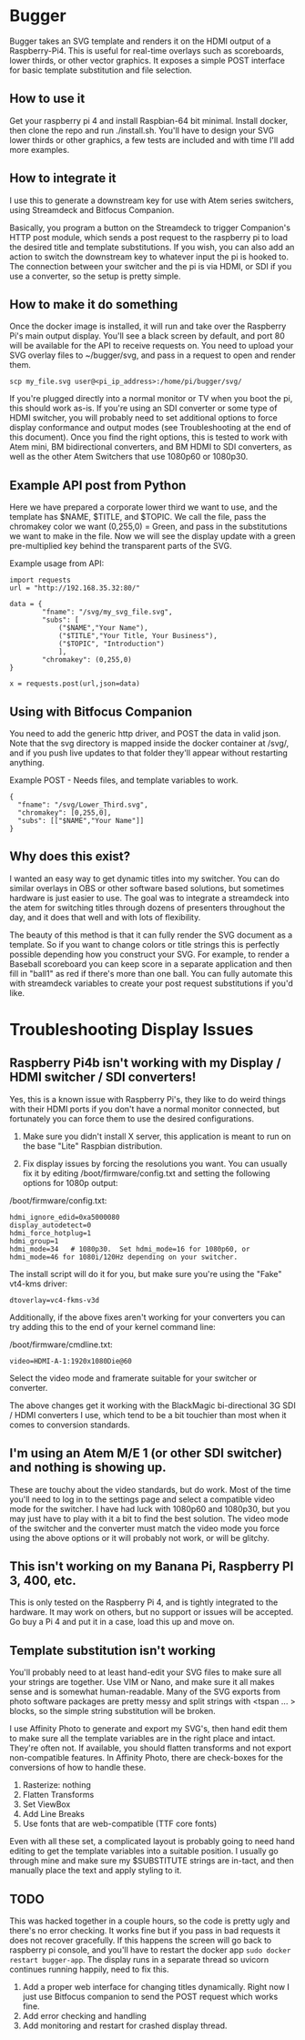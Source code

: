 # Bugger
Bugger takes an SVG template and renders it on the HDMI output of a Raspberry-Pi4.   This is useful for real-time overlays such as scoreboards, lower thirds, or other vector graphics.   It exposes a simple POST interface for basic template substitution and file selection.

## How to use it
Get your raspberry pi 4 and install Raspbian-64 bit minimal.   Install docker, then clone the repo and run ./install.sh.   You'll have to design your SVG lower thirds or other graphics, a few tests are included and with time I'll add more examples.


## How to integrate it
I use this to generate a downstream key for use with Atem series switchers, using Streamdeck and Bitfocus Companion.   

Basically, you program a button on the Streamdeck to trigger Companion's HTTP post module, which sends a post request to the raspberry pi to load the desired title and template substitutions.   If you wish, you can also add an action to switch the downstream key to whatever input the pi is hooked to.   The connection between your switcher and the pi is via HDMI, or SDI if you use a converter, so the setup is pretty simple.

## How to make it do something
Once the docker image is installed, it will run and take over the Raspberry Pi's main output display.   You'll see a black screen by default, and port 80 will be available for the API to receive requests on.   You need to upload your SVG overlay files to ~/bugger/svg, and pass in a request to open and render them.
```
scp my_file.svg user@<pi_ip_address>:/home/pi/bugger/svg/
```

If you're plugged directly into a normal monitor or TV when you boot the pi, this should work as-is.   If you're using an SDI converter or some type of HDMI switcher, you will probably need to set additional options to force display conformance and output modes (see Troubleshooting at the end of this document).   Once you find the right options, this is tested to work with Atem mini, BM bidirectional converters, and BM HDMI to SDI converters, as well as the other Atem Switchers that use 1080p60 or 1080p30.


## Example API post from Python
Here we have prepared a corporate lower third we want to use, and the template has $NAME, $TITLE, and $TOPIC.   We call the file, pass the chromakey color we want (0,255,0) = Green, and pass in the substitutions we want to make in the file.   Now we will see the display update with a green pre-multiplied key behind the transparent parts of the SVG.

Example usage from API:
```
import requests
url = "http://192.168.35.32:80/"

data = {
        "fname": "/svg/my_svg_file.svg",
        "subs": [
            ("$NAME","Your Name"),
            ("$TITLE","Your Title, Your Business"),
            ("$TOPIC", "Introduction")
            ],
        "chromakey": (0,255,0)
}

x = requests.post(url,json=data)
```

## Using with Bitfocus Companion
You need to add the generic http driver, and POST the data in valid json.  Note that the svg directory is mapped inside the docker container at /svg/, and if you push live updates to that folder they'll appear without restarting anything.

Example POST - Needs files, and template variables to work.
```
{
  "fname": "/svg/Lower_Third.svg",
  "chromakey": [0,255,0],
  "subs": [["$NAME","Your Name"]]
}
```

## Why does this exist?
I wanted an easy way to get dynamic titles into my switcher.   You can do similar overlays in OBS or other software based solutions, but sometimes hardware is just easier to use.   The goal was to integrate a streamdeck into the atem for switching titles through dozens of presenters throughout the day, and it does that well and with lots of flexibility.

The beauty of this method is that it can fully render the SVG document as a template.   So if you want to change colors or title strings this is perfectly possible depending how you construct your SVG.   For example, to render a Baseball scoreboard you can keep score in a separate application and then fill in "ball1" as red if there's more than one ball.   You can fully automate this with streamdeck variables to create your post request substitutions if you'd like. 


# Troubleshooting Display Issues

## Raspberry Pi4b isn't working with my Display / HDMI switcher / SDI converters!

Yes, this is a known issue with Raspberry Pi's, they like to do weird things with their HDMI ports if you don't have a normal monitor connected, but fortunately you can force them to use the desired configurations. 

1)  Make sure you didn't install X server, this application is meant to run on the base "Lite" Raspbian distribution.

2)  Fix display issues by forcing the resolutions you want.  You can usually fix it by editing /boot/firmware/config.txt and setting the following options for 1080p output:

/boot/firmware/config.txt:
```
hdmi_ignore_edid=0xa5000080
display_autodetect=0
hdmi_force_hotplug=1
hdmi_group=1
hdmi_mode=34   # 1080p30.  Set hdmi_mode=16 for 1080p60, or hdmi_mode=46 for 1080i/120Hz depending on your switcher.
```


The install script will do it for you, but make sure you're using the "Fake" vt4-kms driver:
```
dtoverlay=vc4-fkms-v3d
```

Additionally, if the above fixes aren't working for your converters you can try adding this to the end of your kernel command line:

/boot/firmware/cmdline.txt:
```
video=HDMI-A-1:1920x1080Die@60
```
Select the video mode and framerate suitable for your switcher or converter.

The above changes get it working with the BlackMagic bi-directional 3G SDI / HDMI converters I use, which tend to be a bit touchier than most when it comes to conversion standards.


## I'm using an Atem M/E 1 (or other SDI switcher) and nothing is showing up.
These are touchy about the video standards, but do work.   Most of the time you'll need to log in to the settings page and select a compatible video mode for the switcher.   I have had luck with 1080p60 and 1080p30, but you may just have to play with it a bit to find the best solution.   The video mode of the switcher and the converter must match the video mode you force using the above options or it will probably not work, or will be glitchy.


## This isn't working on my Banana Pi, Raspberry PI 3, 400, etc.
This is only tested on the Raspberry Pi 4, and is tightly integrated to the hardware.   It may work on others, but no support or issues will be accepted.   Go buy a Pi 4 and put it in a case, load this up and move on.

## Template substitution isn't working
You'll probably need to at least hand-edit your SVG files to make sure all your strings are together.   Use VIM or Nano, and make sure it all makes sense and is somewhat human-readable.   Many of the SVG exports from photo software packages are pretty messy and split strings with <tspan ... > blocks, so the simple string substitution will be broken.

I use Affinity Photo to generate and export my SVG's, then hand edit them to make sure all the template variables are in the right place and intact.   They're often not.   If available, you should flatten transforms and not export non-compatible features.   In Affinity Photo, there are check-boxes for the conversions of how to handle these.

1)  Rasterize:  nothing
2)  Flatten Transforms
3)  Set ViewBox
4)  Add Line Breaks
5)  Use fonts that are web-compatible (TTF core fonts)

Even with all these set, a complicated layout is probably going to need hand editing to get the template variables into a suitable position.   I usually go through mine and make sure my $SUBSTITUTE strings are in-tact, and then manually place the text and apply styling to it.

## TODO 
This was hacked together in a couple hours, so the code is pretty ugly and there's no error checking.  It works fine but if you pass in bad requests it does not recover gracefully.  If this happens the screen will go back to raspberry pi console, and you'll have to restart the docker app ```sudo docker restart bugger-app```.   The display runs in a separate thread so uvicorn continues running happily, need to fix this. 

1)  Add a proper web interface for changing titles dynamically.    Right now I just use Bitfocus companion to send the POST request which works fine.
2)  Add error checking and handling
3)  Add monitoring and restart for crashed display thread.
